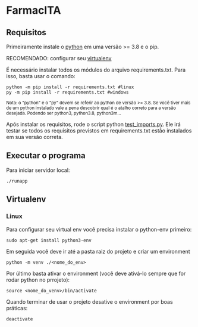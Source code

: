 # FarmacITA

## Requisitos

Primeiramente instale o [python](https://www.python.org/) em uma versão >= 3.8 e o pip.

RECOMENDADO: configurar seu [virtualenv](#Virtualenv)

É necessário instalar todos os módulos do arquivo requirements.txt. Para isso, basta usar o comando:

```shell
python -m pip install -r requirements.txt #linux
py -m pip install -r requirements.txt #windows
```

<sub> Nota: o "python" e o "py" devem se referir ao python de versão >= 3.8. Se você tiver mais de um python instalado vale a pena descobrir qual é o atalho correto para a versão desejada. Podendo ser python3, python3.8, python3m...</sub>

Após instalar os requisitos, rode o script python [test_imports.py](testes/test_imports.py). Ele irá testar se todos os requisitos previstos em requirements.txt estão instalados em sua versão correta.

## Executar o programa

Para iniciar servidor local:

```shell
./runapp  
```

## Virtualenv

### Linux

Para configurar seu virtual env você precisa instalar o python-env primeiro:

```shell
sudo apt-get install python3-env
```

Em seguida você deve ir até a pasta raiz do projeto e criar um environment

```shell
python -m venv ./<nome_do_env>
```

Por último basta ativar o environment (você deve ativá-lo sempre que for rodar python no prrojeto):

```shell
source <nome_do_venv>/bin/activate
```

Quando terminar de usar o projeto desative o environment por boas práticas:

```shell
deactivate
```
